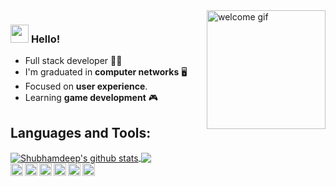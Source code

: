 <img align="right" alt="welcome gif" src="https://64.media.tumblr.com/a09e83c6f57bd964feb417b2a6f53b1d/tumblr_okkhhed1KK1qza1qzo1_500.gif" width="190" />

### <img src="https://github.com/TheDudeThatCode/TheDudeThatCode/blob/master/Assets/Hi.gif" width="29px"> **Hello!**

- Full stack developer 👨‍💻
- I'm graduated in **computer networks** 🖥️
- Focused on **user experience**.
- Learning **game development** 🎮

## Languages and Tools:

<a href="https://github.com/LuanBonetto">
 <img align="center" src="https://github-readme-stats.vercel.app/api?username=LuanBonetto&show_icons=true&theme=dark&line_height=27" alt="Shubhamdeep's github stats"/>
</a>

<a href="https://github.com/LuanBonetto">
  <img align="center" src="https://github-readme-stats.vercel.app/api/top-langs/?username=LuanBonetto&theme=dark&hide_langs_below=1" />
</a>

<br/>

<img height="20" src="https://img.shields.io/badge/Node.js-339933?style=for-the-badge&logo=nodedotjs&logoColor=white"/>
<img align="left" height="20" src="https://img.shields.io/badge/Express.js-000000?style=for-the-badge&logo=express&logoColor=white"/>
<img align="left" height="20" src="https://img.shields.io/badge/React-20232A?style=for-the-badge&logo=react&logoColor=61DAFB"/>
<img align="left" height="20" src="https://img.shields.io/badge/Redux-593D88?style=for-the-badge&logo=redux&logoColor=white"/>
<img align="left" height="20" src="https://img.shields.io/badge/next.js-000000?style=for-the-badge&logo=nextdotjs&logoColor=white"/>
<img align="left" height="20" src="https://img.shields.io/badge/firebase-ffca28?style=for-the-badge&logo=firebase&logoColor=black"/>
